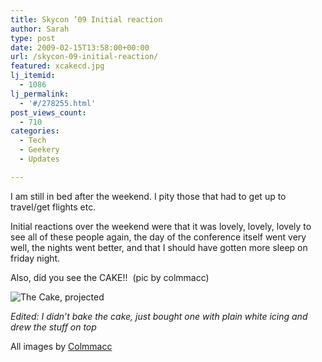 ```yaml
---
title: Skycon ’09 Initial reaction
author: Sarah
type: post
date: 2009-02-15T13:58:00+00:00
url: /skycon-09-initial-reaction/
featured: xcakecd.jpg
lj_itemid:
  - 1086
lj_permalink:
  - '#/278255.html'
post_views_count:
  - 710
categories:
  - Tech
  - Geekery
  - Updates

---
```

I am still in bed after the weekend. I pity those that had to get up to travel/get flights etc.
  
Initial reactions over the weekend were that it was lovely, lovely, lovely to see all of these people again, the day of the conference itself went very well, the nights went better, and that I should have gotten more sleep on friday night.

Also, did you see the CAKE!!  (pic by colmmacc)

![The Cake, projected](http://farm4.static.flickr.com/3160/3280294220_307bd500d5.jpg)
  

 _Edited: I didn&#8217;t bake the cake, just bought one with plain white icing and drew the stuff on top_
 
 All images by [Colmmacc](http://www.flickr.com/photos/colmmacc)

 [1]: http://www.flickr.com/photos/colmmacc/3280266544/ "Froodie Icing the XCakeCD by colmmacc, on Flickr"
 [2]: http://www.flickr.com/photos/colmmacc/3280294220/ "XCakeCD by colmmacc, on Flickr"